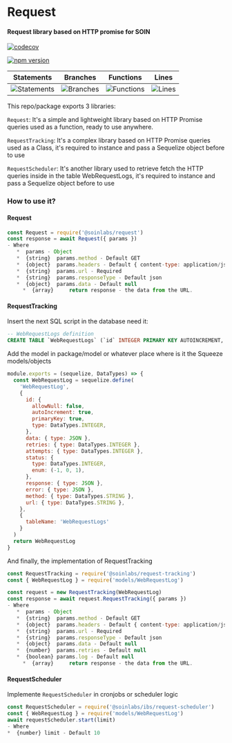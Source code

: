 # Request

#### Request library based on HTTP promise for SOIN

[![codecov](https://codecov.io/gh/SoinLabs/request/branch/master/graph/badge.svg?token=MJP66V0RQM)](https://codecov.io/gh/SoinLabs/request)

[![npm version](https://badge.fury.io/js/@soinlabs/request.svg)](https://badge.fury.io/js/@soinlabs/request)

| Statements                  | Branches                | Functions                 | Lines                |
| --------------------------- | ----------------------- | ------------------------- | -------------------- |
| ![Statements](https://img.shields.io/badge/Coverage-63.85%25-red.svg) | ![Branches](https://img.shields.io/badge/Coverage-53.13%25-red.svg) | ![Functions](https://img.shields.io/badge/Coverage-47.83%25-red.svg) | ![Lines](https://img.shields.io/badge/Coverage-65.04%25-red.svg)    |

This repo/package exports 3 libraries: 

`Request`: It's a simple and lightweight library based on HTTP Promise queries used as a function, ready to use anywhere.

`RequestTracking`: It's a complex library based on HTTP Promise queries used as a Class, it's required to instance and pass a Sequelize object before to use

`RequestScheduler`: It's another library used to retrieve fetch the HTTP queries inside in the table WebRequestLogs, it's required to instance and pass a Sequelize object before to use

### How to use it?

#### Request

```js
const Request = require('@soinlabs/request')
const response = await Request({ params })
- Where
   *  params - Object
   *  {string}  params.method - Default GET
   *  {object}  params.headers - Default { content-type: application/json }
   *  {string}  params.url - Required
   *  {string}  params.responseType - Default json
   *  {object}  params.data - Default null
	 *  {array} 	return response - the data from the URL.
```

#### RequestTracking

Insert the next SQL script in the database need it:

```sql
-- WebRequestLogs definition
CREATE TABLE `WebRequestLogs` (`id` INTEGER PRIMARY KEY AUTOINCREMENT, `data` JSON, `retries` INTEGER, `attempts` INTEGER, `status` INTEGER, `response` JSON, `error` JSON, `method` VARCHAR(255), `url` VARCHAR(255), `createdAt` DATETIME NOT NULL, `updatedAt` DATETIME NOT NULL);
```

Add the model in package/model or whatever place where is it the Squeeze models/objects

```js
module.exports = (sequelize, DataTypes) => {
  const WebRequestLog = sequelize.define(
    'WebRequestLog',
    {
      id: {
        allowNull: false,
        autoIncrement: true,
        primaryKey: true,
        type: DataTypes.INTEGER,
      },
      data: { type: JSON },
      retries: { type: DataTypes.INTEGER },
      attempts: { type: DataTypes.INTEGER },
      status: {
        type: DataTypes.INTEGER,
        enum: (-1, 0, 1),
      },
      response: { type: JSON },
      error: { type: JSON },
      method: { type: DataTypes.STRING },
      url: { type: DataTypes.STRING },
    },
    {
      tableName: 'WebRequestLogs'
    }
  )
  return WebRequestLog
}
```

And finally, the implementation of RequestTracking

```js
const RequestTracking = require('@soinlabs/request-tracking')
const { WebRequestLog } = require('models/WebRequestLog')

const request = new RequestTracking(WebRequestLog)
const response = await request.RequestTracking({ params })
- Where
   *  params - Object
   *  {string}  params.method - Default GET
   *  {object}  params.headers - Default { content-type: application/json }
   *  {string}  params.url - Required
   *  {string}  params.responseType - Default json
   *  {object}  params.data - Default null
   *  {number}  params.retries - Default null
   *  {boolean} params.log - Default null
	 *  {array} 	return response - the data from the URL.
```

#### RequestScheduler

Implemente `RequestScheduler` in cronjobs or scheduler logic

```js
const RequestScheduler = require('@soinlabs/ibs/request-scheduler')
const { WebRequestLog } = require('models/WebRequestLog')
await requestScheduler.start(limit)
- Where
*  {number} limit - Default 10
```

